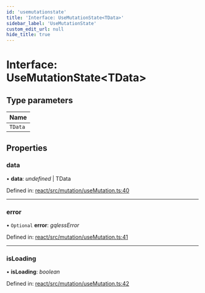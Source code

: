 ```yaml
---
id: 'usemutationstate'
title: 'Interface: UseMutationState<TData>'
sidebar_label: 'UseMutationState'
custom_edit_url: null
hide_title: true
---
```


# Interface: UseMutationState<TData\>

## Type parameters

| Name    |
| :------ |
| `TData` |

## Properties

### data

• **data**: _undefined_ \| TData

Defined in: [react/src/mutation/useMutation.ts:40](https://github.com/gqless/gqless/blob/master/packages/react/src/mutation/useMutation.ts#L40)

---

### error

• `Optional` **error**: _gqlessError_

Defined in: [react/src/mutation/useMutation.ts:41](https://github.com/gqless/gqless/blob/master/packages/react/src/mutation/useMutation.ts#L41)

---

### isLoading

• **isLoading**: _boolean_

Defined in: [react/src/mutation/useMutation.ts:42](https://github.com/gqless/gqless/blob/master/packages/react/src/mutation/useMutation.ts#L42)
